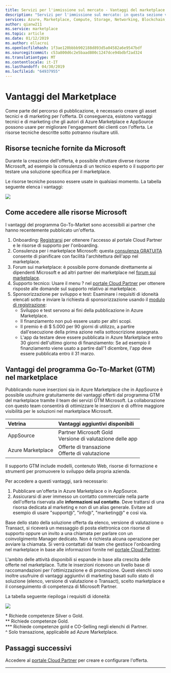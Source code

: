 ```yaml
---
title: Servizi per l'immissione sul mercato - Vantaggi del marketplace | Azure
description: "Servizi per l'immissione sul mercato: in questa sezione vengono descritte le risorse Microsoft che gli autori possono usare."
services: Azure, Marketplace, Compute, Storage, Networking, Blockchain, Security
author: qianw211
ms.service: marketplace
ms.topic: article
ms.date: 01/12/2019
ms.author: ellacroi
ms.openlocfilehash: 1f3ae120bbbb902188d893d5a04582a6e9547bdf
ms.sourcegitcommit: c53a800d6c2e5baad800c1247dce94bdbf2ad324
ms.translationtype: MT
ms.contentlocale: it-IT
ms.lasthandoff: 04/30/2019
ms.locfileid: "64937955"
---
```

# <a name="your-marketplace-benefits"></a>Vantaggi del Marketplace

Come parte del percorso di pubblicazione, è necessario creare gli asset tecnici e di marketing per l'offerta. Di conseguenza, esistono vantaggi tecnici e di marketing che gli autori di Azure Marketplace e AppSource possono usare per migliorare l'engagement dei clienti con l'offerta. Le risorse tecniche descritte sotto potranno risultare utili.

## <a name="technical-resources-provided-by-microsoft"></a>Risorse tecniche fornite da Microsoft

Durante la creazione dell'offerta, è possibile sfruttare diverse risorse Microsoft, ad esempio la consulenza di un tecnico esperto o il supporto per testare una soluzione specifica per il marketplace.

Le risorse tecniche possono essere usate in qualsiasi momento.  La tabella seguente elenca i vantaggi:

![](./media/marketplace-publishers-guide/technical-benefit-table.png)

## <a name="how-to-access-microsoft-resources"></a>Come accedere alle risorse Microsoft

I vantaggi del programma Go-To-Market sono accessibili ai partner che hanno recentemente pubblicato un'offerta. 

1. Onboarding: [Registrarsi](https://azuremarketplace.microsoft.com/sell) per ottenere l'accesso al portale Cloud Partner e le risorse di supporto per l'onboarding.
2. Consulenza per i marketplace Microsoft: questa [consulenza GRATUITA](https://support.microsoft.com/help/4010317/microsoft-marketplaces-consultation) consente di pianificare con facilità l'architettura dell'app nel marketplace.
3. Forum sui marketplace: è possibile porre domande direttamente ai dipendenti Microsoft e ad altri partner dei marketplace nel [forum sui marketplace](https://www.microsoftpartnercommunity.com/t5/Azure-Marketplace-and-AppSource/bd-p/2222).
4. Supporto tecnico: Usare il menu ? nel [portale Cloud Partner](https://cloudpartner.azure.com/) per ottenere risposte alle domande sul supporto relativo ai marketplace. 
5. Sponsorizzazione per sviluppo e test: Esaminare i requisiti di idoneità elencati sotto e inviare la richiesta di sponsorizzazione usando il [modulo di registrazione](https://forms.office.com/Pages/ResponsePage.aspx?id=v4j5cvGGr0GRqy180BHbR3omd2bW7etLoEoufw2-vMdUNUkxSjQ5V0hJOEtZSks3ME45TDJNTkVUTi4u):
    * Sviluppo e test servono ai fini della pubblicazione in Azure Marketplace.
    * Il finanziamento non può essere usato per altri scopi.
    * Il premio è di $ 5.000 per 90 giorni di utilizzo, a partire dall'esecuzione della prima azione nella sottoscrizione assegnata.
    * L'app da testare deve essere pubblicata in Azure Marketplace entro 30 giorni dell'ultimo giorno di finanziamento: Se ad esempio il finanziamento viene usato a partire dall'1 dicembre, l'app deve essere pubblicata entro il 31 marzo.

## <a name="go-to-market-gtm-benefits-in-the-marketplace"></a>Vantaggi del programma Go-To-Market (GTM) nel marketplace

Pubblicando nuove inserzioni sia in Azure Marketplace che in AppSource è possibile usufruire gratuitamente dei vantaggi offerti dal programma GTM del marketplace tramite il team dei servizi GTM Microsoft. La collaborazione con questo team consentirà di ottimizzare le inserzioni e di offrire maggiore visibilità per le soluzioni nel marketplace Microsoft.

| Vetrina | Vantaggi aggiuntivi disponibili |
|:--- |:--- |
| AppSource |  Partner Microsoft Gold <br> Versione di valutazione delle app |
| Azure Marketplace | Offerte di transazione <br> Offerte di valutazione |

Il supporto GTM include modelli, contenuto Web, risorse di formazione e strumenti per promuovere lo sviluppo della propria azienda.

Per accedere a questi vantaggi, sarà necessario:

1. Pubblicare un'offerta in Azure Marketplace o in AppSource.
2. Assicurarsi di aver immesso un contatto commerciale nella parte dell'offerta riservata alle **informazioni sul contatto**. Deve trattarsi di una risorsa dedicata al marketing e non di un alias generale. Evitare ad esempio di usare "support\@", "info\@", "marketing\@" e così via.

Base dello stato della soluzione offerta da elenco, versione di valutazione o Transact, si riceverà un messaggio di posta elettronica con risorse di supporto oppure un invito a una chiamata per parlare con un coinvolgimento Manager dedicato. Non è richiesta alcuna operazione per avviare la chiamata. Si verrà contattati dal team che gestisce l'onboarding nel marketplace in base alle informazioni fornite nel [portale Cloud Partner](https://cloudpartner.azure.com/).

L'ambito delle attività disponibili si espande in base alla crescita delle offerte nel marketplace. Tutte le inserzioni ricevono un livello base di raccomandazioni per l'ottimizzazione e di promozione.  Questi elenchi sono inoltre usufruire di vantaggi aggiuntivi di marketing basati sullo stato di soluzione (elenco, versione di valutazione o Transact), scelto marketplace e il conseguimento di competenza di Microsoft Partner.

La tabella seguente riepiloga i requisiti di idoneità:

![](./media/marketplace-publishers-guide/gtm-activities-table.png)

\* Richiede competenze Silver o Gold. <br>
\*\* Richiede competenze Gold. <br>
\*\*\* Richiede competenze gold e CO-Selling negli elenchi di Partner. <br>
^ Solo transazione, applicabile ad Azure Marketplace.

## <a name="next-steps"></a>Passaggi successivi

Accedere al [portale Cloud Partner](https://cloudpartner.azure.com/) per creare e configurare l'offerta.

---
